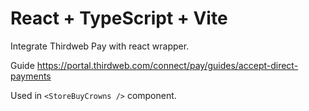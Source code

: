 # React + TypeScript + Vite

Integrate Thirdweb Pay with react wrapper.

Guide https://portal.thirdweb.com/connect/pay/guides/accept-direct-payments

Used in `<StoreBuyCrowns />` component.
